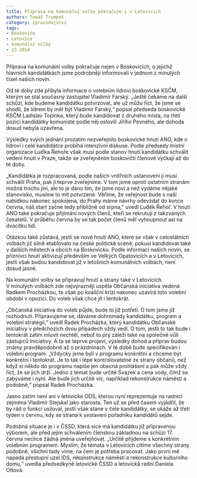 ```yaml
---
title: Příprava na komunální volby pokračuje i v Letovicích
authors: Tomáš Trumpeš
category: zpravodajství
tags:
- Boskovice
- Letovice
- komunální volby
- 23-2014 
---
```


Příprava na komunální volby pokračuje nejen v Boskovicích, o jejichž hlavních kandidátkách jsme podrobněji informovali v jednom z minulých čísel našich novin. 

Od té doby zde přibyla informace o volebním lídrovi boskovické KSČM, kterým se stal současný zastupitel Vladimír Farský. „Ještě čekáme na další schůzi, kde budeme kandidátku potvrzovat, ale už můžu říct, že jsme se shodli, že lídrem by měl být Vladimír Farský,“ popsal předseda boskovické KSČM Ladislav Topinka, který bude kandidovat z druhého místa, na třetí pozici kandidátky komunisté podle něj oslovili Jiřího Pevného, ale dohoda dosud nebyla uzavřena.

Výsledky svých jednání prozatím nezveřejnilo boskovické hnutí ANO, kde o lídrovi i celé kandidátce probíhá intenzivní diskuse. Podle předsedy místní organizace Luďka Řehoře však musí podle stanov hnutí kandidátku schválit vedení hnutí v Praze, takže se zveřejněním boskovičtí členové vyčkají až do té doby. 

„Kandidátka je rozpracovaná, podle našich vnitřních ustanovení ji musí schválit Praha, pak ji teprve zveřejníme. V tom jsme oproti ostatním stranám možná trochu jiní, ale to je dáno tím, že jsme noví a než vydáme nějaké stanovisko, musíme to mít potvrzené. Věříme, že veřejnost bude s naší nabídkou nakonec spokojena, do Prahy máme návrhy odevzdat do konce června, náš start začne tedy přibližně od srpna,“ uvedl Luděk Řehoř. V hnutí ANO také pokračuje přijímání nových členů, kteří se rekrutují z takzvaných čekatelů. V průběhu června by se tak počet členů měl vyhoupnout asi na dvacítku lidí.

Otázkou také zůstává, jestli se nové hnutí ANO, které se však v celostátních volbách již silně etablovalo na české politické scéně, pokusí kandidovat také v dalších městech a obcích na Boskovicku. Podle informací našich novin, se příznivci hnutí aktivizují především ve Velkých Opatovicích a v Letovicích, jestli však budou kandidovat již v letošních komunálních volbách, není dosud jasné.

Na komunální volby se připravují hnutí a strany také v Letovicích. V minulých volbách zde nejvýrazněji uspěla Občanská iniciativa vedená Radkem Procházkou, ta však po koaliční krizi nakonec uzavírá toto volební období v opozici. Do voleb však chce jít i tentokrát.

„Občanská iniciativa do voleb půjde, bude to již potřetí. O tom jsme již rozhodnuti. Připravujeme se, dáváme dohromady kandidátku, program a volební strategii,“ uvedl Radek Procházka, který kandidátku Občanské iniciativy v předchozích dvou případech vždy vedl. O tom, jestli to tak bude i tentokrát zatím mluvit nechtěl, neboť to prý záleží také na společné vůli zástupců Iniciativy. A ta se teprve projeví, výsledky dohod a příprav budou známy pravděpodobně až o prázdninách. V té době bude specifikován i volební program. „Vždycky jsme byli v programu konkrétní a chceme být konkrétní i tentokrát. Je to tak i lépe kontrolovatelné ze strany občanů, než když si někdo do programu napíše jen obecná prohlášení a pak může vždy říct, že se jich drží. Jedno z témat bude určitě Svazek a cena vody, čímž se zabýváme i nyní. Ale bude jich určitě víc, například rekonstrukce náměstí a podobně,“ popsal Radek Procházka.

Jasno zatím není ani v letovické ODS, kterou nyní reprezentuje na radnici zejména Vladimír Stejskal jako starosta. Ten už se před časem vyjádřil, že by rád o funkci usiloval, jestli však stane v čele kandidátky, se ukáže až třetí týden v červnu, kdy se strana k sestavení pořadníku kandidátů sejde.

Podobná situace je i v ČSSD, která sice má kandidátku již připravenou výborem, ale před jejím schválením členskou základnou na schůzi 17. června nechce žádná jména uveřejňovat. „Určitě přijdeme s konkrétním volebním programem. Myslím, že témata v Letovicích cítíme všechny strany podobně, všichni tady víme, na čem je potřeba pracovat. Jako první mě napadá přestupní uzel IDS, rekonstrukce náměstí a rekonstrukce kulturního domu,“ uvedla předsedkyně letovické ČSSD a letovická radní Daniela Ottová.